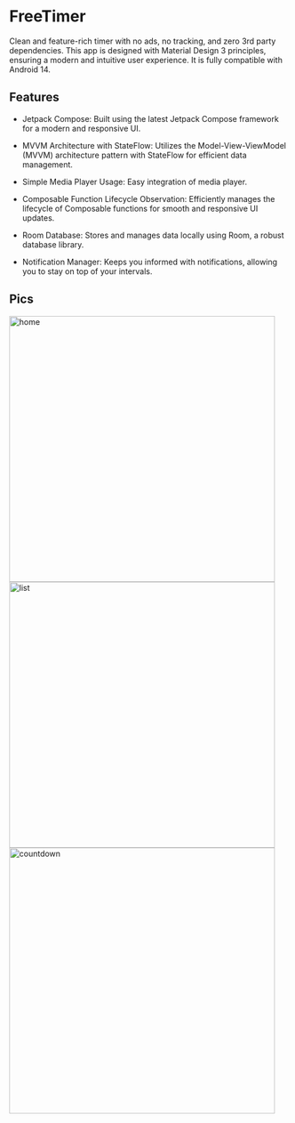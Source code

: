 # FreeTimer

Clean and feature-rich timer with no ads, no tracking, and zero 3rd party dependencies. This app is designed with Material Design 3 principles, ensuring a modern and intuitive user experience. It is fully compatible with Android 14.

## Features

- Jetpack Compose: Built using the latest Jetpack Compose framework for a modern and responsive UI.

- MVVM Architecture with StateFlow: Utilizes the Model-View-ViewModel (MVVM) architecture pattern with StateFlow for efficient data management.

- Simple Media Player Usage: Easy integration of media player.

- Composable Function Lifecycle Observation: Efficiently manages the lifecycle of Composable functions for smooth and responsive UI updates.

- Room Database: Stores and manages data locally using Room, a robust database library.

- Notification Manager: Keeps you informed with notifications, allowing you to stay on top of your intervals.

## Pics

<img width="478" alt="home" src="https://github.com/alperozturk96/FreeTimer/assets/67455295/6eb3704c-2739-491f-94aa-75aafe4bd1a8">

<img width="478" alt="list" src="https://github.com/alperozturk96/FreeTimer/assets/67455295/47ceec4a-ab35-4a09-998d-8753470a0305">

<img width="478" alt="countdown" src="https://github.com/alperozturk96/FreeTimer/assets/67455295/04e33103-f179-4431-9c3f-4e3046df85a7">

